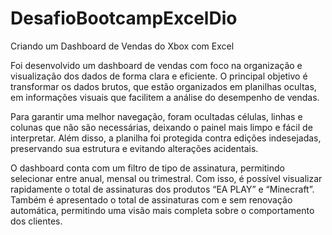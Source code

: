 # DesafioBootcampExcelDio
Criando um Dashboard de Vendas do Xbox com Excel

Foi desenvolvido um dashboard de vendas com foco na organização e visualização dos dados de forma clara e eficiente. O principal objetivo é transformar os dados brutos, que estão organizados em planilhas ocultas, em informações visuais que facilitem a análise do desempenho de vendas.

Para garantir uma melhor navegação, foram ocultadas células, linhas e colunas que não são necessárias, deixando o painel mais limpo e fácil de interpretar. Além disso, a planilha foi protegida contra edições indesejadas, preservando sua estrutura e evitando alterações acidentais.

O dashboard conta com um filtro de tipo de assinatura, permitindo selecionar entre anual, mensal ou trimestral. Com isso, é possível visualizar rapidamente o total de assinaturas dos produtos “EA PLAY” e “Minecraft”. Também é apresentado o total de assinaturas com e sem renovação automática, permitindo uma visão mais completa sobre o comportamento dos clientes.

